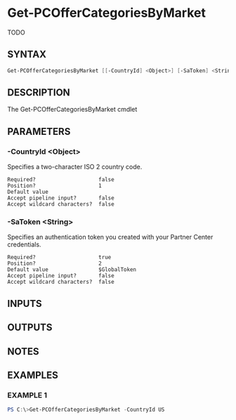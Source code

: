 # Get-PCOfferCategoriesByMarket

TODO

## SYNTAX

```powershell
Get-PCOfferCategoriesByMarket [[-CountryId] <Object>] [-SaToken] <String> [<CommonParameters>]
```

## DESCRIPTION

The Get-PCOfferCategoriesByMarket cmdlet

## PARAMETERS

### -CountryId &lt;Object&gt;

Specifies a two-character ISO 2 country code.

```
Required?                    false
Position?                    1
Default value
Accept pipeline input?       false
Accept wildcard characters?  false
```

### -SaToken &lt;String&gt;

Specifies an authentication token you created with your Partner Center credentials.

```
Required?                    true
Position?                    2
Default value                $GlobalToken
Accept pipeline input?       false
Accept wildcard characters?  false
```

## INPUTS

## OUTPUTS

## NOTES

## EXAMPLES

### EXAMPLE 1

```powershell
PS C:\>Get-PCOfferCategoriesByMarket -CountryId US
```
